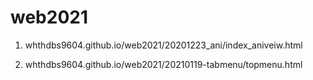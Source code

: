 # web2021

1. whthdbs9604.github.io/web2021/20201223_ani/index_aniveiw.html


2. whthdbs9604.github.io/web2021/20210119-tabmenu/topmenu.html

